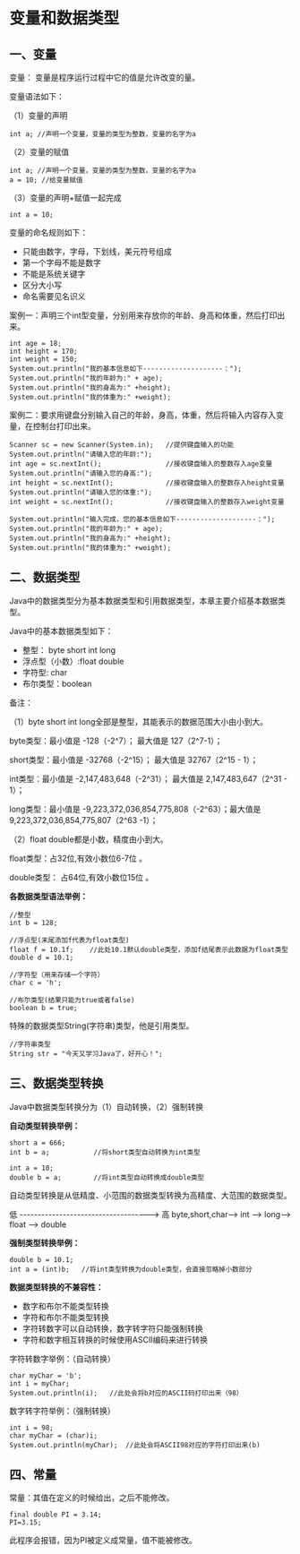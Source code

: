# 变量和数据类型

## 一、变量

变量： 变量是程序运行过程中它的值是允许改变的量。

变量语法如下：

（1）变量的声明

```
int a; //声明一个变量，变量的类型为整数，变量的名字为a
```

（2）变量的赋值

```
int a; //声明一个变量，变量的类型为整数，变量的名字为a
a = 10; //给变量赋值
```

（3）变量的声明+赋值一起完成

```
int a = 10;
```

变量的命名规则如下：

- 只能由数字，字母，下划线，美元符号组成
- 第一个字母不能是数字
- 不能是系统关键字
- 区分大小写
- 命名需要见名识义

案例一：声明三个int型变量，分别用来存放你的年龄、身高和体重，然后打印出来。

```
int age = 18;
int height = 170;
int weight = 150;	
System.out.println("我的基本信息如下--------------------：");
System.out.println("我的年龄为:" + age);
System.out.println("我的身高为:" +height);
System.out.println("我的体重为:" +weight);
```

案例二：要求用键盘分别输入自己的年龄，身高，体重，然后将输入内容存入变量，在控制台打印出来。

```
Scanner sc = new Scanner(System.in);   //提供键盘输入的功能
System.out.println("请输入您的年龄:");
int age = sc.nextInt();                //接收键盘输入的整数存入age变量
System.out.println("请输入您的身高:");
int height = sc.nextInt();			   //接收键盘输入的整数存入height变量
System.out.println("请输入您的体重:");
int weight = sc.nextInt();             //接收键盘输入的整数存入weight变量
		
System.out.println("输入完成，您的基本信息如下--------------------：");
System.out.println("我的年龄为:" + age);
System.out.println("我的身高为:" +height);
System.out.println("我的体重为:" +weight);
```

## 二、数据类型

Java中的数据类型分为基本数据类型和引用数据类型，本章主要介绍基本数据类型。

Java中的基本数据类型如下：

- 整型： byte short int long
- 浮点型（小数）:float double
- 字符型: char
- 布尔类型：boolean

备注：

（1）byte short int long全部是整型，其能表示的数据范围大小由小到大。

byte类型：最小值是 -128（-2^7）；  最大值是 127（2^7-1）；

short类型：最小值是 -32768（-2^15）； 最大值是 32767（2^15 - 1）；

int类型：最小值是 -2,147,483,648（-2^31）； 最大值是 2,147,483,647（2^31 - 1）；

long类型：最小值是 -9,223,372,036,854,775,808（-2^63）；最大值是 9,223,372,036,854,775,807（2^63 -1）；

（2）float double都是小数，精度由小到大。

float类型：占32位,有效小数位6-7位 。

double类型：  占64位,有效小数位15位 。

**各数据类型语法举例：**

```
//整型
int b = 128;

//浮点型(末尾添加f代表为float类型)
float f = 10.1f;    //此处10.1默认double类型，添加f结尾表示此数据为float类型
double d = 10.1;

//字符型（用来存储一个字符）
char c = 'h';

//布尔类型(结果只能为true或者false)
boolean b = true;
```

特殊的数据类型String(字符串)类型，他是引用类型。

```
//字符串类型
String str = "今天又学习Java了，好开心！";
```

## 三、数据类型转换

Java中数据类型转换分为（1）自动转换，（2）强制转换

**自动类型转换举例：**

```
short a = 666;
int b = a;           //将short类型自动转换为int类型
```

```
int a = 10;
double b = a;        //将int类型自动转换成double类型
```

自动类型转换是从低精度、小范围的数据类型转换为高精度、大范围的数据类型。 

低  ------------------------------------>  高
byte,short,char—> int —> long—> float —> double

**强制类型转换举例：**

```
double b = 10.1;
int a = (int)b;   //将int类型转换为double类型，会直接忽略掉小数部分
```

**数据类型转换的不兼容性：**

- 数字和布尔不能类型转换
- 字符和布尔不能类型转换
- 字符转数字可以自动转换，数字转字符只能强制转换
- 字符和数字相互转换的时候使用ASCII编码来进行转换

字符转数字举例：（自动转换）

```
char myChar = 'b';
int i = myChar;
System.out.println(i);   //此处会将b对应的ASCII码打印出来（98）
```

数字转字符举例：（强制转换）

```
int i = 98;
char myChar = (char)i;
System.out.println(myChar);  //此处会将ASCII98对应的字符打印出来(b)
```

## 四、常量

常量：其值在定义的时候给出，之后不能修改。

```
final double PI = 3.14;
PI=3.15;
```

此程序会报错，因为PI被定义成常量，值不能被修改。

